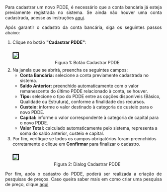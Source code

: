 <p align="justify">
Para cadastrar um novo PDDE, é necessário que a conta bancária já esteja previamente registrada no sistema. 
Se ainda não houver uma conta cadastrada, acesse as instruções
<a href="/2025-ManualSGSE/prestacao-contas/contas-bancarias/">aqui</a>.
</p>

<p align="justify">
Após garantir o cadastro da conta bancária, siga os seguintes passos abaixo:
</p>

<ol>
  <li>
    Clique no botão <strong>"Cadastrar PDDE"</strong>:
     <br><br>
    <figure style="margin: 0.5em 0;">
      <img src="../../../img/pc/pdde/criar-pdde/BotaoCadastrar.png" style="border: 2px solid black;">
      <figcaption style="margin-top: 0.3em; text-align: center;">Figura 1: Botão Cadastrar PDDE</figcaption>
    </figure>
  </li>

  <li>
    Na janela que se abrirá, preencha os seguintes campos:
    <ul>
      <li><strong>Conta Bancária:</strong> selecione a conta previamente cadastrada no sistema.</li>
      <li><strong>Saldo Anterior:</strong> preenchido automaticamente com o valor remanescente do último PDDE relacionado à conta, se houver.</li>
      <li><strong>Tipo:</strong> selecione o tipo do PDDE entre as opções disponíveis (Básico, Qualidade ou Estrutura), conforme a finalidade dos recursos.</li>
      <li><strong>Custeio:</strong> informe o valor destinado à categoria de custeio para o novo PDDE.</li>
      <li><strong>Capital:</strong> informe o valor correspondente à categoria de capital para o novo PDDE.</li>
      <li><strong>Valor Total:</strong> calculado automaticamente pelo sistema, representa a soma do saldo anterior, custeio e capital.</li>
    </ul>
  </li>

  <li>
    Por fim, verifique se todos os campos obrigatórios foram preenchidos corretamente e clique em <strong>Confirmar</strong> para finalizar o cadastro.
    <br><br>
    <figure style="margin: 0.5em 0;">
      <img src="../../../img/pc/pdde/criar-pdde/DialogCadastrar.png" style="border: 2px solid black;">
      <figcaption style="margin-top: 0.3em; text-align: center;">Figura 2: Dialog Cadastrar PDDE</figcaption>
    </figure>
  </li>
</ol>

<p align="justify">
Por fim, após o cadastro do PDDE, poderá ser realizada a criação de pesquisas de preços. Caso queira saber mais em como criar uma pesquisa de preço, clique <a href="/2025-ManualSGSE/prestacao-contas/PDDE/pesquisa-preco/criarPesquisa/">aqui</a>
</p>





